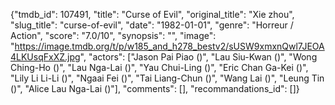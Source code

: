 {"tmdb_id": 107491, "title": "Curse of Evil", "original_title": "Xie zhou", "slug_title": "curse-of-evil", "date": "1982-01-01", "genre": "Horreur / Action", "score": "7.0/10", "synopsis": "", "image": "https://image.tmdb.org/t/p/w185_and_h278_bestv2/sUSW9xmxnQwl7JEOA4LKUsqFxXZ.jpg", "actors": ["Jason Pai Piao ()", "Lau Siu-Kwan ()", "Wong Ching-Ho ()", "Lau Nga-Lai ()", "Yau Chui-Ling ()", "Eric Chan Ga-Kei ()", "Lily Li Li-Li ()", "Ngaai Fei ()", "Tai Liang-Chun ()", "Wang Lai ()", "Leung Tin ()", "Alice Lau Nga-Lai  ()"], "comments": [], "recommandations_id": []}